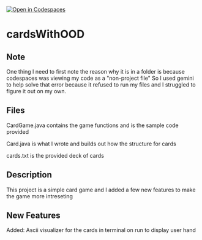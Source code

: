 [![Open in Codespaces](https://classroom.github.com/assets/launch-codespace-2972f46106e565e64193e422d61a12cf1da4916b45550586e14ef0a7c637dd04.svg)](https://classroom.github.com/open-in-codespaces?assignment_repo_id=19798509)
# cardsWithOOD
## Note
One thing I need to first note the reason why it is in a folder is because codespaces was viewing my code as a "non-project file" So I used gemini to help solve that error because it refused to run my files and I struggled to figure it out on my own.

## Files
CardGame.java contains the game functions and is the sample code provided

Card.java is what I wrote and builds out how the structure for cards

cards.txt is the provided deck of cards

## Description

This project is a simple card game and I added a few new features to make the game more intreseting


## New Features
Added: Ascii visualizer for the cards in terminal on run to display user hand
